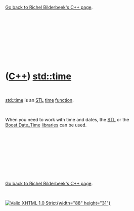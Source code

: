 

[Go back to Richel Bilderbeek's C++ page](Cpp.htm).

 

 

 

 

 

([C++](Cpp.htm)) [std::time](CppTime.htm)
=========================================

 

[std::time](CppStdTime.htm) is an [STL](CppStl.htm) [time](CppTime.htm)
[function](CppFunction.htm).

 

When you need to work with time and dates, the [STL](CppStl.htm) or the
[Boost.Date\_Time](CppDate_Time.htm) [libraries](CppLibrary.htm) can be
used.

 

 

 

 

 

[Go back to Richel Bilderbeek's C++ page](Cpp.htm).



 

[![Valid XHTML 1.0 Strict](valid-xhtml10.png){width="88"
height="31"}](http://validator.w3.org/check?uri=referer)
